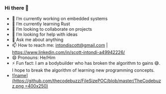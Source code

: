 ### Hi there 👋

<!--
**intondiscott/intondiscott** is a ✨ _special_ ✨ repository because its `README.md` (this file) appears on your GitHub profile.

Here are some ideas to get you started:
-->
- 🔭 I’m currently working on embedded systems
- 🌱 I’m currently learning Rust
- 👯 I’m looking to collaborate on projects
- 🤔 I’m looking for help with ideas
- 💬 Ask me about anything
- 📫 How to reach me: intondiscott@gmail.com | https://www.linkedin.com/in/scott-intondi-a49942226/
- 😄 Pronouns: He/Him
- ⚡ Fun fact: I am a bodybuilder who has broken the algorithm to gains 😅. I hope to break the algorithm of learning new programming concepts.
- [![name](https://github.com/thecodebuzz/FileSizePOC/blob/master/TheCodebuzz.png =400x250)](https://thecodebuzz.com/how-to-add-image-to-excel-files-using-npoi/)

